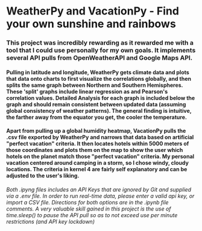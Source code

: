 # WeatherPy and VacationPy - Find your own sunshine and rainbows

### This project was incredibly rewarding as it rewarded me with a tool that I could use personally for my own goals. It implements several API pulls from OpenWeatherAPI and Google Maps API. 

#### Pulling in latitude and longitude, WeatherPy gets climate data and plots that data onto charts to first visualize the correlations globally, and then splits the same graph between Northern and Southern Hemispheres. These 'split' graphs include linear regression as and Pearson's correlation values. Detailed Analysis for each graph is included below the graph and should remain consistent between updated data (assuming global consistency of weather patterns). The general finding is intuitive, the farther away from the equator you get, the cooler the temperature.

#### Apart from pulling up a global humidity heatmap, VacationPy pulls the .csv file exported by WeatherPy and narrows that data based on artificial "perfect vacation" criteria. It then locates hotels within 5000 meters of those coordinates and plots them on the map to show the user which hotels on the planet match those "perfect vacation" criteria. My personal vacation centered around camping in a storm, so I chose windy, cloudy locations. The criteria in kernel 4 are fairly self explanatory and can be adjusted to the user's liking. 

###### Both .ipyng files includes an API Keys that are ignored by Git and supplied via a .env file. In order to run real-time data, please enter a valid api key, or import a CSV file. Directions for both options are in the .ipynb file comments. A very valuable skill gained in this project is the use of time.sleep() to pause the API pull so as to not exceed use per minute restrictions (and API key lockdown)

